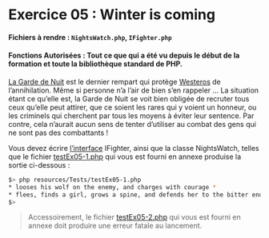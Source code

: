 # Exercice 05 : Winter is coming
#### Fichiers à rendre : `NightsWatch.php`, `IFighter.php`
#### Fonctions Autorisées : Tout ce que qui a été vu depuis le début de la formation et toute la bibliothèque standard de PHP.

[La Garde de Nuit](https://gameofthrones.fandom.com/fr/wiki/Garde_de_Nuit) est le dernier rempart qui protège [Westeros](https://gameofthrones.fandom.com/fr/wiki/Westeros) de l’annihilation.
Même si personne n’a l’air de bien s’en rappeler ...
La situation étant ce qu’elle est, la Garde de Nuit se voit bien obligée de recruter tous ceux qu’elle peut attirer, que ce soient les rares qui y voient un honneur, ou les criminels qui cherchent par tous les moyens à éviter leur sentence.
Par contre, cela n’aurait aucun sens de tenter d’utiliser au combat des gens qui ne sont pas des combattants !

Vous devez écrire [l’interface](https://www.php.net/manual/fr/language.oop5.interfaces.php) IFighter, ainsi que la classe NightsWatch, telles que le fichier [testEx05-1.php](../../../../resources/PHP/Tests/testEx05-1.php) qui vous est fourni en annexe produise la sortie ci-dessous :

```bash
$> php resources/Tests/testEx05-1.php
* looses his wolf on the enemy, and charges with courage *
* flees, finds a girl, grows a spine, and defends her to the bitter end *
$>
```

>Accessoirement, le fichier [testEx05-2.php](../../../../resources/PHP/Tests/testEx05-2.php) qui vous est fourni en annexe doit produire une erreur fatale au lancement.